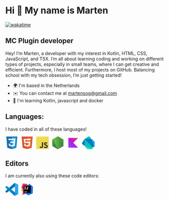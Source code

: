 Hi 👋 My name is Marten
=======================
[![wakatime](https://wakatime.com/badge/user/018eaa8a-d4da-4d9d-bfb4-48e601e0a2cb.svg)](https://wakatime.com/@018eaa8a-d4da-4d9d-bfb4-48e601e0a2cb)

MC Plugin developer
-------------------

Hey! I’m Marten, a developer with my interest in Kotlin, HTML, CSS, JavaScript, and TSX. I’m all about learning coding and working on different types of projects, especially in small teams, where I can get creative and efficient. Furthermore, I host most of my projects on GitHub. Balancing school with my tech obsession, I’m just getting started!

* 🌍  I'm based in the Netherlands
* ✉️  You can contact me at [martensog@gmail.com](mailto:martensog@gmail.com)
* 🧠  I'm learning Kotlin, javascript and docker

## Languages:
I have coded in all of these languages!
<div>
  <img src="https://github.com/devicons/devicon/blob/master/icons/css3/css3-original.svg"  title="CSS3" alt="CSS" width="40" height="40"/>&nbsp;
  <img src="https://github.com/devicons/devicon/blob/master/icons/html5/html5-original.svg" title="HTML5" alt="HTML" width="40" height="40"/>&nbsp;
  <img src="https://github.com/devicons/devicon/blob/master/icons/javascript/javascript-original.svg" title="JavaScript" alt="JavaScript" width="40" height="40"/>&nbsp;
  <img src="https://github.com/devicons/devicon/blob/master/icons/nodejs/nodejs-original.svg" title="NodeJS" alt="NodeJS" width="40" height="40"/>&nbsp;
  <img src="https://github.com/devicons/devicon/blob/master/icons/kotlin/kotlin-original.svg" title="Kotlin" alt="Kotlin" width="40" height="40"/>&nbsp;
  <img src="https://github.com/devicons/devicon/blob/master/icons/dart/dart-original.svg" title="Dart" alt="Dart" width="40" height="40"/>&nbsp;
  
</div>

## Editors
I am currently also using these code editors:
<div>
    <img src="https://github.com/devicons/devicon/blob/master/icons/vscode/vscode-original.svg"  title="VSCode" alt="VSCode" width="40" height="40"/>&nbsp;
    <img src="https://github.com/devicons/devicon/blob/master/icons/intellij/intellij-original.svg"  title="Intellij" alt="intellij" width="40" height="40"/>&nbsp;
</div>


